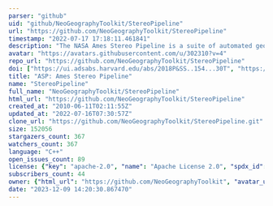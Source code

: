 ```yaml
---
parser: "github"
uid: "github/NeoGeographyToolkit/StereoPipeline"
url: "https://github.com/NeoGeographyToolkit/StereoPipeline"
timestamp: "2022-07-17 17:18:11.461841"
description: "The NASA Ames Stereo Pipeline is a suite of automated geodesy & stereogrammetry tools designed for processing planetary imagery captured from orbiting and landed robotic explorers on other planets."
avatar: "https://avatars.githubusercontent.com/u/302310?v=4"
repo_url: "https://github.com/NeoGeographyToolkit/StereoPipeline"
doi: ["https://ui.adsabs.harvard.edu/abs/2018P&SS..154...30T", "https://ui.adsabs.harvard.edu/abs/2010LPI....41.2364M", "https://ui.adsabs.harvard.edu/abs/2018ascl.soft07030I/abstract"]
title: "ASP: Ames Stereo Pipeline"
name: "StereoPipeline"
full_name: "NeoGeographyToolkit/StereoPipeline"
html_url: "https://github.com/NeoGeographyToolkit/StereoPipeline"
created_at: "2010-06-11T02:11:55Z"
updated_at: "2022-07-16T07:30:57Z"
clone_url: "https://github.com/NeoGeographyToolkit/StereoPipeline.git"
size: 152056
stargazers_count: 367
watchers_count: 367
language: "C++"
open_issues_count: 89
license: {"key": "apache-2.0", "name": "Apache License 2.0", "spdx_id": "Apache-2.0", "url": "https://api.github.com/licenses/apache-2.0", "node_id": "MDc6TGljZW5zZTI="}
subscribers_count: 44
owner: {"html_url": "https://github.com/NeoGeographyToolkit", "avatar_url": "https://avatars.githubusercontent.com/u/302310?v=4", "login": "NeoGeographyToolkit", "type": "Organization"}
date: "2023-12-09 14:20:30.867470"
---
```

